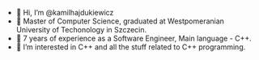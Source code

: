 - 👋 Hi, I’m @kamilhajdukiewicz
- 🏫 Master of Computer Science, graduated at Westpomeranian University of Techonology in Szczecin.
- 🚗 7 years of experience as a Software Engineer, Main language - C++.
- 👀 I’m interested in C++ and all the stuff related to C++ programming.
